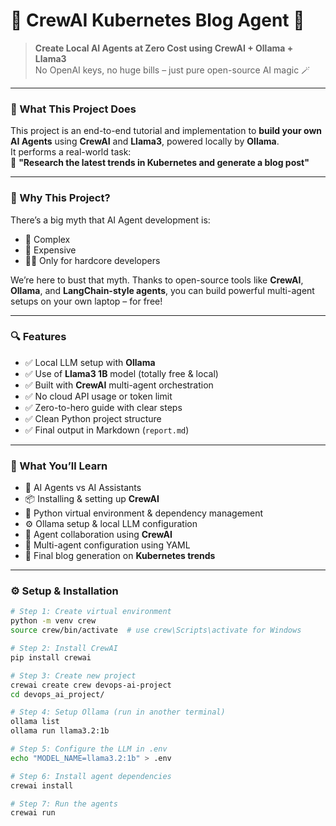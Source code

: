 # 🤖 CrewAI Kubernetes Blog Agent 🚀

> **Create Local AI Agents at Zero Cost using CrewAI + Ollama + Llama3**  
> No OpenAI keys, no huge bills – just pure open-source AI magic 🪄

---

### 🧠 What This Project Does

This project is an end-to-end tutorial and implementation to **build your own AI Agents** using **CrewAI** and **Llama3**, powered locally by **Ollama**.  
It performs a real-world task:  
📌 **"Research the latest trends in Kubernetes and generate a blog post"**

---

### 📌 Why This Project?

There’s a big myth that AI Agent development is:
- 🧪 Complex
- 💸 Expensive
- 👨‍💻 Only for hardcore developers

We’re here to bust that myth. Thanks to open-source tools like **CrewAI**, **Ollama**, and **LangChain-style agents**, you can build powerful multi-agent setups on your own laptop – for free!

---

### 🔍 Features

- ✅ Local LLM setup with **Ollama**
- ✅ Use of **Llama3 1B** model (totally free & local)
- ✅ Built with **CrewAI** multi-agent orchestration
- ✅ No cloud API usage or token limit
- ✅ Zero-to-hero guide with clear steps
- ✅ Clean Python project structure
- ✅ Final output in Markdown (`report.md`)

---

### 🚧 What You’ll Learn

- 🤖 AI Agents vs AI Assistants  
- 📦 Installing & setting up **CrewAI**  
- 🐍 Python virtual environment & dependency management  
- ⚙️ Ollama setup & local LLM configuration  
- 🔁 Agent collaboration using **CrewAI**  
- 🧩 Multi-agent configuration using YAML  
- 📝 Final blog generation on **Kubernetes trends**

---

### ⚙️ Setup & Installation

```bash
# Step 1: Create virtual environment
python -m venv crew
source crew/bin/activate  # use crew\Scripts\activate for Windows

# Step 2: Install CrewAI
pip install crewai

# Step 3: Create new project
crewai create crew devops-ai-project
cd devops_ai_project/

# Step 4: Setup Ollama (run in another terminal)
ollama list
ollama run llama3.2:1b

# Step 5: Configure the LLM in .env
echo "MODEL_NAME=llama3.2:1b" > .env

# Step 6: Install agent dependencies
crewai install

# Step 7: Run the agents
crewai run
